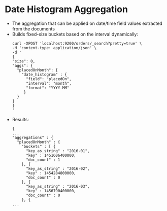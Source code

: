 # Date Histogram Aggregation

* The aggregation that can be applied on date/time field values extracted from the documents
* Builds fixed-size buckets based on the interval dynamically:
  ```
  curl -XPOST 'localhost:9200/orders/_search?pretty=true' \
  -H 'content-type: application/json' \
  -d '
  {
  "size": 0,
  "aggs": {
    "placedOnMonth": {
      "date_histogram" : {
        "field": "placedOn",
        "interval": "month",
        "format": "YYYY-MM"
       }
    }
  }
  }
  '
  ```
* Results:
  ```
  {
  ...
  "aggregations" : {
    "placedOnMonth" : {
      "buckets" : [ {
        "key_as_string" : "2016-01",
        "key" : 1451606400000,
        "doc_count" : 1
      }, {
        "key_as_string" : "2016-02",
        "key" : 1454284800000,
        "doc_count" : 0
      }, {
        "key_as_string" : "2016-03",
        "key" : 1456790400000,
        "doc_count" : 0
      }, {
  ...
  ```



